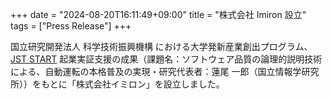 +++
date = "2024-08-20T16:11:49+09:00"
title = "株式会社 Imiron 設立"
tags = ["Press Release"]
+++

国立研究開発法人 科学技術振興機構 における大学発新産業創出プログラム、[JST START](https://www.jst.go.jp/start/) 起業実証支援の成果（課題名：ソフトウェア品質の論理的説明技術による、自動運転の本格普及の実現・研究代表者：蓮尾 一郎（国立情報学研究所））をもとに「株式会社イミロン」を設立しました。
